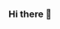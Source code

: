 ### Hi there 👋

<!--
**Tamim028/Tamim028** is a ✨ _special_ ✨ repository because its `README.md` (this file) appears on your GitHub profile.


- 🔭 I’m currently working on Competitive problem solving.
- 🌱 I’m currently learning Java.
- 💬 Ask me about anything, I would love to communicate.
- 📫 How to reach me: [Gmail](mailto:dari.tamim028@gmail.com)
